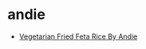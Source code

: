 # andie

 * [Vegetarian Fried Feta Rice By Andie](../../index/v/vegetarian-fried-feta-rice-by-andie.json)
